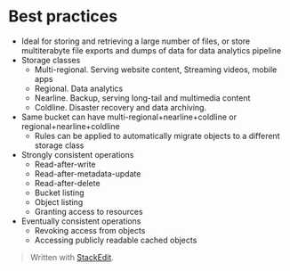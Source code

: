 
# Best practices
- Ideal for storing and retrieving a large number of files, or store multiterabyte file exports and dumps of data for data analytics pipeline
- Storage classes
	- Multi-regional. Serving website content, Streaming videos, mobile apps
	- Regional. Data analytics
	- Nearline. Backup, serving long-tail and multimedia content
	- Coldline. Disaster recovery and data archiving. 
- Same bucket can have multi-regional+nearline+coldline or regional+nearline+coldline 
	- Rules can be applied to automatically migrate objects to a different storage class
- Strongly consistent operations
	- Read-after-write
	- Read-after-metadata-update
	- Read-after-delete
	- Bucket listing
	- Object listing
	- Granting access to resources
- Eventually consistent operations
	- Revoking access from objects
	- Accessing publicly readable cached objects

> Written with [StackEdit](https://stackedit.io/).
<!--stackedit_data:
eyJoaXN0b3J5IjpbLTM1NTI5MDYxNiwtNDk2Nzg0MiwxNzI3MD
g2MTQzLC0xMjQ1NDgxMTQ5LC0xNzAzNTY4ODcxXX0=
-->